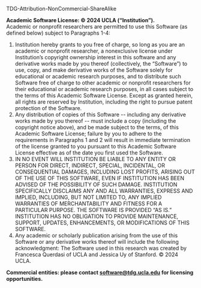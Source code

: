 TDG-Attribution-NonCommercial-ShareAlike

**Academic Software License: © 2024 UCLA (“Institution”).**  
Academic or nonprofit researchers are permitted to use this Software (as defined below) subject to Paragraphs 1-4:

1. Institution hereby grants to you free of charge, so long as you are an academic or nonprofit researcher, a nonexclusive license under Institution’s copyright ownership interest in this software and any derivative works made by you thereof (collectively, the “Software”) to use, copy, and make derivative works of the Software solely for educational or academic research purposes, and to distribute such Software free of charge to other academic or nonprofit researchers for their educational or academic research purposes, in all cases subject to the terms of this Academic Software License. Except as granted herein, all rights are reserved by Institution, including the right to pursue patent protection of the Software.
2. Any distribution of copies of this Software -- including any derivative works made by you thereof -- must include a copy (including the copyright notice above), and be made subject to the terms, of this Academic Software License; failure by you to adhere to the requirements in Paragraphs 1 and 2 will result in immediate termination of the license granted to you pursuant to this Academic Software License effective as of the date you first used the Software.
3. IN NO EVENT WILL INSTITUTION BE LIABLE TO ANY ENTITY OR PERSON FOR DIRECT, INDIRECT, SPECIAL, INCIDENTAL, OR CONSEQUENTIAL DAMAGES, INCLUDING LOST PROFITS, ARISING OUT OF THE USE OF THIS SOFTWARE, EVEN IF INSTITUTION HAS BEEN ADVISED OF THE POSSIBILITY OF SUCH DAMAGE. INSTITUTION SPECIFICALLY DISCLAIMS ANY AND ALL WARRANTIES, EXPRESS AND IMPLIED, INCLUDING, BUT NOT LIMITED TO, ANY IMPLIED WARRANTIES OF MERCHANTABILITY AND FITNESS FOR A PARTICULAR PURPOSE. THE SOFTWARE IS PROVIDED “AS IS.” INSTITUTION HAS NO OBLIGATION TO PROVIDE MAINTENANCE, SUPPORT, UPDATES, ENHANCEMENTS, OR MODIFICATIONS OF THIS SOFTWARE.
4. Any academic or scholarly publication arising from the use of this Software or any derivative works thereof will include the following acknowledgment:  The Software used in this research was created by Francesca Querdasi of UCLA and Jessica Uy of Stanford. © 2024 UCLA.

**Commercial entities: please contact software@tdg.ucla.edu for licensing opportunities.**
